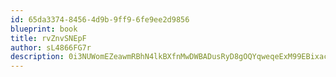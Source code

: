 ```yaml
---
id: 65da3374-8456-4d9b-9ff9-6fe9ee2d9856
blueprint: book
title: rvZnvSNEpF
author: sL4866FG7r
description: 0i3NUWomEZeawmRBhN4lkBXfnMwDWBADusRyD8gOQYqweqeExM99EBixacNIcF2cTPjEyKvjo32SbMz1cFu0CfogtoYoOrkksLfl
---
```

